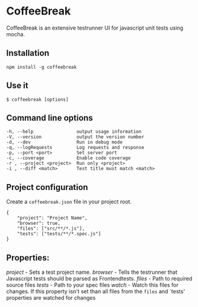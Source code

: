 CoffeeBreak
===========

CoffeeBreak is an extensive testrunner UI for javascript unit tests using mocha.


Installation
------------
    npm install -g coffeebreak


Use it
------
    $ coffeebreak [options]


Command line options
--------------------
    -h, --help                output usage information
    -V, --version             output the version number
    -d, --dev                 Run in debug mode
    -q, --logRequests         Log requests and response
    -p, --port <port>         Set server port
    -c, --coverage            Enable code coverage
    -r , --project <project>  Run only <project>
    -i , --diff <match>       Test title must match <match>

Project configuration
---------------------

Create a `coffeebreak.json` file in your project root.

    {
        "project": "Project Name",
        "browser": true,
        "files": ["src/**/*.js"],
        "tests": ["tests/**/*.spec.js"]
    }


Properties:
-----------

*project* - Sets a test project name.
*browser* - Tells the testrunner that Javascript tests should be parsed as Frontendtests.
*files* - Path to required source files
*tests* - Path to your spec files
*watch* - Watch this files for changes. If this property isn't set than all files from the `files` and `tests' properties are watched for changes
